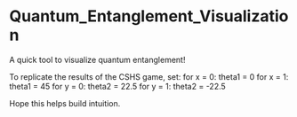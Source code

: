 # Quantum_Entanglement_Visualization
A quick tool to visualize quantum entanglement!

To replicate the results of the CSHS game, set: 
for x = 0: theta1 = 0
for x = 1: theta1 = 45
for y = 0: theta2 = 22.5
for y = 1: theta2 = -22.5

Hope this helps build intuition.
